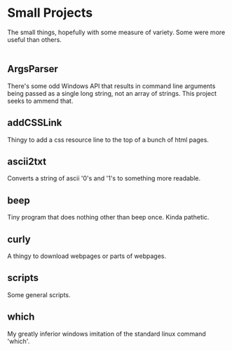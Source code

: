 # Small Projects
The small things, hopefully with some measure of variety. Some were more useful than others.
<br></br>

## ArgsParser
There's some odd Windows API that results in command line arguments being passed as a single long string, not an array of strings. This project seeks to ammend that.

## addCSSLink
Thingy to add a css resource line to the top of a bunch of html pages.

## ascii2txt
Converts a string of ascii '0's and '1's to something more readable.

## beep
Tiny program that does nothing other than beep once. Kinda pathetic.

## curly
A thingy to download webpages or parts of webpages.

## scripts
Some general scripts.

## which
My greatly inferior windows imitation of the standard linux command 'which'.
